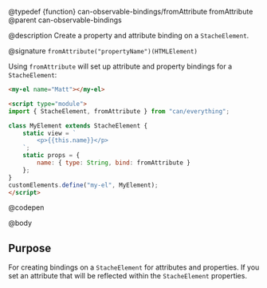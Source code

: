 @typedef {function} can-observable-bindings/fromAttribute fromAttribute
@parent can-observable-bindings

@description Create a property and attribute binding on a `StacheElement`.

@signature `fromAttribute("propertyName")(HTMLElement)`

  Using `fromAttribute` will set up attribute and property bindings for a `StacheElement`:

  ```html
  <my-el name="Matt"></my-el>

  <script type="module">
  import { StacheElement, fromAttribute } from "can/everything";

  class MyElement extends StacheElement {
	  static view = `
		  <p>{{this.name}}</p>
	  `;
	  static props = {
		  name: { type: String, bind: fromAttribute }
	  };
  }
  customElements.define("my-el", MyElement);
  </script>
  ```
  @codepen

@body

## Purpose

For creating bindings on a `StacheElement` for attributes and properties. If you set an attribute that will be reflected within the `StacheElement` properties.
